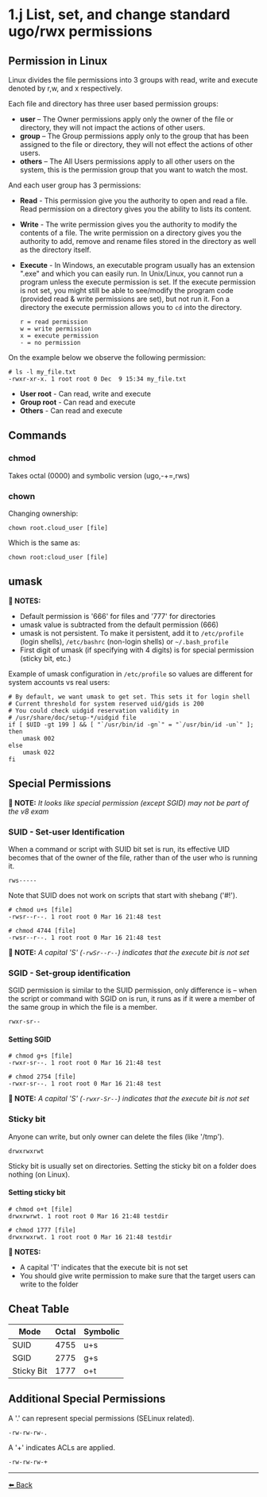 1.j List, set, and change standard ugo/rwx permissions
===

## Permission in Linux

Linux divides the file permissions into 3 groups with read, write and execute denoted by r,w, and x respectively.

Each file and directory has three user based permission groups:

- **user** – The Owner permissions apply only the owner of the file or directory, they will not impact the actions of other users.
- **group** – The Group permissions apply only to the group that has been assigned to the file or directory, they will not effect the actions of other users.
- **others** – The All Users permissions apply to all other users on the system, this is the permission group that you want to watch the most.

And each user group has 3 permissions:

- **Read** - This permission give you the authority to open and read a file. Read permission on a directory gives you the ability to lists its content.
- **Write** - The write permission gives you the authority to modify the contents of a file. The write permission on a directory gives you the authority to add, remove and rename files stored in the directory as well as the directory itself.
- **Execute** - In Windows, an executable program usually has an extension ".exe" and which you can easily run. In Unix/Linux, you cannot run a program unless the execute permission is set. If the execute permission is not set, you might still be able to see/modify the program code (provided read & write permissions are set), but not run it. Fon a directory the execute permission allows you to `cd` into the directory.

      r = read permission
      w = write permission
      x = execute permission
      - = no permission

On the example below we observe the following permission:

    # ls -l my_file.txt
    -rwxr-xr-x. 1 root root 0 Dec  9 15:34 my_file.txt

- **User root** - Can read, write and execute
- **Group root** - Can read and execute
- **Others** - Can read and execute

Commands
---

### chmod

Takes octal (0000) and symbolic version (ugo,-+=,rws)

### chown

Changing ownership:

    chown root.cloud_user [file]

Which is the same as:

    chown root:cloud_user [file]

umask
---

**📝 NOTES:**
+ Default permission is '666' for files and '777' for directories
+ umask value is subtracted from the default permission (666)
+ umask is not persistent. To make it persistent, add it to `/etc/profile` (login shells), `/etc/bashrc` (non-login shells) or `~/.bash_profile`
+ First digit of umask (if specifying with 4 digits) is for special permission (sticky bit, etc.)

Example of umask configuration in `/etc/profile` so values are different for system accounts vs real users:

    # By default, we want umask to get set. This sets it for login shell
    # Current threshold for system reserved uid/gids is 200
    # You could check uidgid reservation validity in
    # /usr/share/doc/setup-*/uidgid file
    if [ $UID -gt 199 ] && [ "`/usr/bin/id -gn`" = "`/usr/bin/id -un`" ]; then
        umask 002
    else
        umask 022
    fi

Special Permissions
---

**📝 NOTE:** *It looks like special permission (except SGID) may not be part of the v8 exam*

### SUID - Set-user Identification

When a command or script with SUID bit set is run, its effective UID becomes that of the owner of the file, rather than of the user who is running it.

    rws-----

Note that SUID does not work on scripts that start with shebang ('#!').

    # chmod u+s [file]
    -rwsr--r--. 1 root root 0 Mar 16 21:48 test

    # chmod 4744 [file]
    -rwsr--r--. 1 root root 0 Mar 16 21:48 test

**📝 NOTE:** *A capital 'S' (`-rwSr--r--`) indicates that the execute bit is not set*

### SGID - Set-group identification

SGID permission is similar to the SUID permission, only difference is – when the script or command with SGID on is run, it runs as if it were a member of the same group in which the file is a member.

    rwxr-sr--

#### Setting SGID

    # chmod g+s [file]
    -rwxr-sr--. 1 root root 0 Mar 16 21:48 test

    # chmod 2754 [file]
    -rwxr-sr--. 1 root root 0 Mar 16 21:48 test

**📝 NOTE:** *A capital 'S' (`-rwxr-Sr--`) indicates that the execute bit is not set*


### Sticky bit  

Anyone can write, but only owner can delete the files (like '/tmp').

    drwxrwxrwt

Sticky bit is usually set on directories. Setting the sticky bit on a folder does nothing (on Linux).

#### Setting sticky bit

    # chmod o+t [file]
    drwxrwrwt. 1 root root 0 Mar 16 21:48 testdir

    # chmod 1777 [file]
    drwxrwxrwt. 1 root root 0 Mar 16 21:48 testdir

**📝 NOTES:**
+ A capital 'T' indicates that the execute bit is not set
+ You should give write permission to make sure that the target users can write to the folder

Cheat Table
---

| Mode       | Octal | Symbolic |
| ---------- | ----- | -------- |
| SUID       | 4755  | u+s      |
| SGID       | 2775  | g+s      |
| Sticky Bit | 1777  | o+t      |


Additional Special Permissions
---

A '.' can represent special permissions (SELinux related).

    -rw-rw-rw-.  

A '+' indicates ACLs are applied.

    -rw-rw-rw-+


---
[⬅️ Back](1-Understand-and-use-essential-tools.md)
